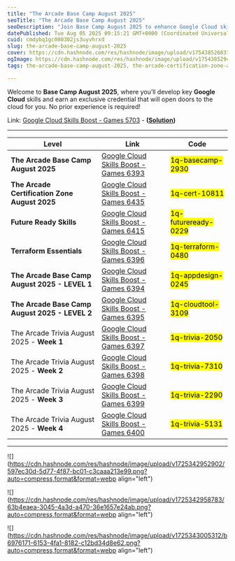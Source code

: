```yaml
---
title: "The Arcade Base Camp August 2025"
seoTitle: "The Arcade Base Camp August 2025"
seoDescription: "Join Base Camp August 2025 to enhance Google Cloud skills and earn a credential. No experience needed"
datePublished: Tue Aug 05 2025 09:15:21 GMT+0000 (Coordinated Universal Time)
cuid: cmdybq1gc000302js3uyvhrxd
slug: the-arcade-base-camp-august-2025
cover: https://cdn.hashnode.com/res/hashnode/image/upload/v1754385268379/48c9d625-69b6-4f5a-8804-97a215fc48a6.png
ogImage: https://cdn.hashnode.com/res/hashnode/image/upload/v1754385294302/71e628b7-df42-41fd-bd5f-b8b691885677.png
tags: the-arcade-base-camp-august-2025, the-arcade-certification-zone-august-2025

---
```


Welcome to **Base Camp August 2025**, where you’ll develop key **Google Cloud** skills and earn an exclusive credential that will open doors to the cloud for you. No prior experience is required!

Link: [Google Cloud Skills Boost - Games 5703](https://www.cloudskillsboost.google/games/5703/labs/36448) - **(**[**Solution**](https://eplus.dev/start-here-dont-skip-this-arcade-lab)**)**

---

| **Level** | **Link** | **Code** |
| --- | --- | --- |
| **The Arcade Base Camp August 2025** | [Google Cloud Skills Boost - Games 6393](https://www.cloudskillsboost.google/games/6393) | <mark>1q-basecamp-2930</mark> |
| **The Arcade Certification Zone August 2025** | [Google Cloud Skills Boost - Games 6435](https://www.cloudskillsboost.google/games/6435) | <mark>1q-cert-10811</mark> |
| **Future Ready Skills** | [Google Cloud Skills Boost - Games 6415](https://www.cloudskillsboost.google/games/6415) | <mark>1q-futureready-0229</mark> |
| **Terraform Essentials** | [Google Cloud Skills Boost - Games 6396](https://www.cloudskillsboost.google/games/6396) | <mark>1q-terraform-0480</mark> |
| **The Arcade Base Camp August 2025 - LEVEL 1** | [Google Cloud Skills Boost - Games 6394](https://www.cloudskillsboost.google/games/6394) | <mark>1q-appdesign-0245</mark> |
| **The Arcade Base Camp August 2025 - LEVEL 2** | [Google Cloud Skills Boost - Games 6395](https://www.cloudskillsboost.google/games/6395) | <mark>1q-cloudtool-3109</mark> |
| The Arcade Trivia August 2025 - **Week 1** | [Google Cloud Skills Boost - Games 6397](https://www.cloudskillsboost.google/games/6397) | <mark>1q-trivia-2050</mark> |
| The Arcade Trivia August 2025 - **Week 2** | [Google Cloud Skills Boost - Games 6398](https://www.cloudskillsboost.google/games/6398) | <mark>1q-trivia-7310</mark> |
| The Arcade Trivia August 2025 - **Week 3** | [Google Cloud Skills Boost - Games 6399](https://www.cloudskillsboost.google/games/6399) | <mark>1q-trivia-2290</mark> |
| The Arcade Trivia August 2025 - **Week 4** | [Google Cloud Skills Boost - Games 6400](https://www.cloudskillsboost.google/games/6400) | <mark>1q-trivia-5131</mark> |

---

![](https://cdn.hashnode.com/res/hashnode/image/upload/v1725342952902/597ec30d-5d77-4f87-bc01-c3caaa213e99.png?auto=compress,format&format=webp align="left")

![](https://cdn.hashnode.com/res/hashnode/image/upload/v1725342958783/63b4eaea-3045-4a3d-a470-36e1657e24ab.png?auto=compress,format&format=webp align="left")

![](https://cdn.hashnode.com/res/hashnode/image/upload/v1725343005312/b6976171-6153-4fa1-8182-c12bd34d8e62.png?auto=compress,format&format=webp align="left")